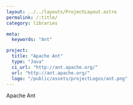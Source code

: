 ```yaml
---
layout: ../../layouts/ProjectLayout.astro
permalink: /:title/
category: libraries

meta:
  keywords: "Ant"

project:
  title: "Apache Ant"
  type: "Java"
  ci_url: "http://ant.apache.org/"
  url: "http://ant.apache.org/"
  logo: "/public/assets/projectLogos/ant.png"
---
```


<p>Apache Ant</p>
